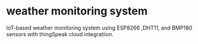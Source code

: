 # weather monitoring system
IoT-based weather monitoring system using ESP8266 ,DHT11, and BMP180 sensors with thingSpeak cloud integratiion.
